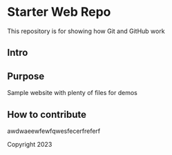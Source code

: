 # Starter Web Repo

This repository is for showing how Git and GitHub work
## Intro
## Purpose

Sample website with plenty of files for demos


## How to contribute

awdwaeewfewfqwesfecerfreferf


Copyright 2023